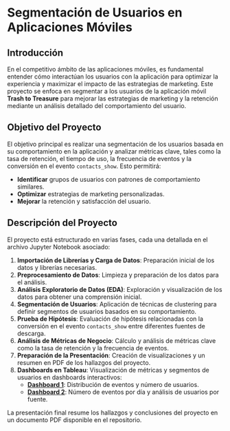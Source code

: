 # Segmentación de Usuarios en Aplicaciones Móviles

## Introducción

En el competitivo ámbito de las aplicaciones móviles, es fundamental entender cómo interactúan los usuarios con la aplicación para optimizar la experiencia y maximizar el impacto de las estrategias de marketing. Este proyecto se enfoca en segmentar a los usuarios de la aplicación móvil **Trash to Treasure** para mejorar las estrategias de marketing y la retención mediante un análisis detallado del comportamiento del usuario.

## Objetivo del Proyecto

El objetivo principal es realizar una segmentación de los usuarios basada en su comportamiento en la aplicación y analizar métricas clave, tales como la tasa de retención, el tiempo de uso, la frecuencia de eventos y la conversión en el evento `contacts_show`. Esto permitirá:

- **Identificar** grupos de usuarios con patrones de comportamiento similares.
- **Optimizar** estrategias de marketing personalizadas.
- **Mejorar** la retención y satisfacción del usuario.

## Descripción del Proyecto

El proyecto está estructurado en varias fases, cada una detallada en el archivo Jupyter Notebook asociado:

1. **Importación de Librerías y Carga de Datos**: Preparación inicial de los datos y librerías necesarias.
2. **Preprocesamiento de Datos**: Limpieza y preparación de los datos para el análisis.
3. **Análisis Exploratorio de Datos (EDA)**: Exploración y visualización de los datos para obtener una comprensión inicial.
4. **Segmentación de Usuarios**: Aplicación de técnicas de clustering para definir segmentos de usuarios basados en su comportamiento.
5. **Prueba de Hipótesis**: Evaluación de hipótesis relacionadas con la conversión en el evento `contacts_show` entre diferentes fuentes de descarga.
6. **Análisis de Métricas de Negocio**: Cálculo y análisis de métricas clave como la tasa de retención y la frecuencia de eventos.
7. **Preparación de la Presentación**: Creación de visualizaciones y un resumen en PDF de los hallazgos del proyecto.
8. **Dashboards en Tableau**: Visualización de métricas y segmentos de usuarios en dashboards interactivos:
   - **[Dashboard 1](https://public.tableau.com/app/profile/barbara.ortiz/viz/EventosyUsuarios1/Dashboard1#1)**: Distribución de eventos y número de usuarios.
   - **[Dashboard 2](https://public.tableau.com/app/profile/barbara.ortiz/viz/EventosyUsuarios/Dashboard1)**: Número de eventos por día y análisis de usuarios por fuente.

La presentación final resume los hallazgos y conclusiones del proyecto en un documento PDF disponible en el repositorio.

